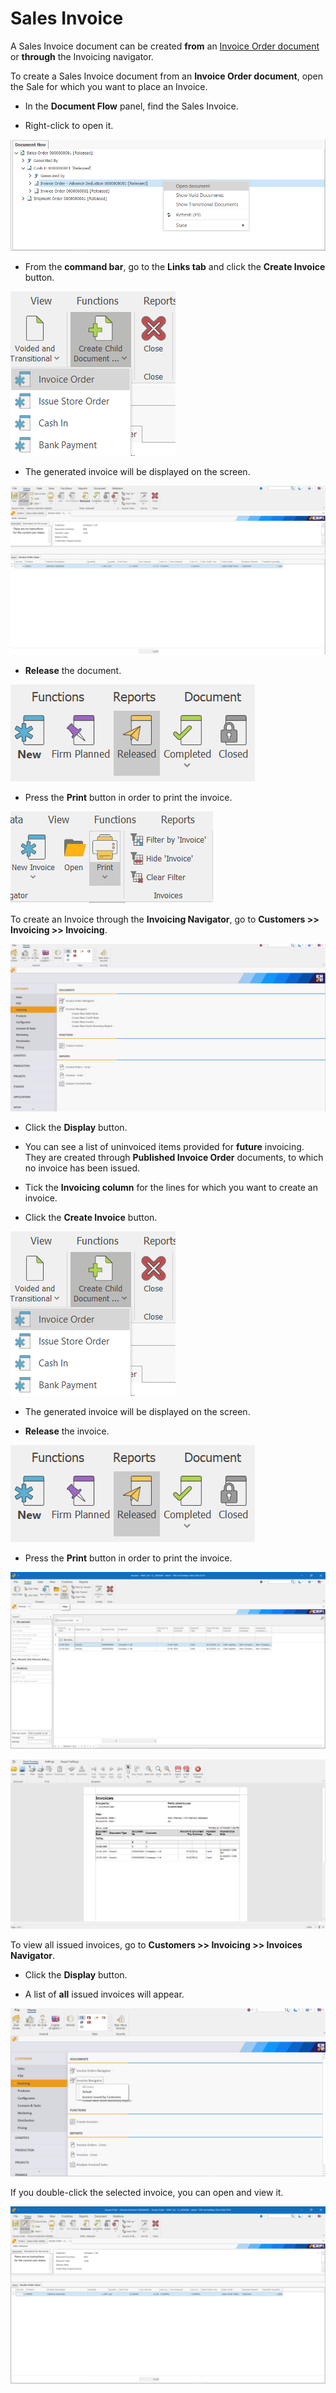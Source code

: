 # Sales Invoice

A Sales Invoice document can be created **from** an [Invoice Order document](https://github.com/ErpNetDocs/winclient/blob/master/step-by-step/invoice-order.md) or **through** the Invoicing navigator.

To create a Sales Invoice document from an **Invoice Order document**, open the Sale for which you want to place an Invoice.

-	In the **Document Flow** panel, find the Sales Invoice.

-	Right-click to open it.
 
![Release](pictures/documentflowopeninvoice.png)

-	From the **command bar**, go to the **Links tab** and click the **Create Invoice** button.

![Release](pictures/createnewinvoiceorder.png)

-	The generated invoice will be displayed on the screen.
 
![Release](pictures/invoice1.png)

-	**Release** the document.
 
![Release](pictures/releasedocument.png)

-	Press the **Print** button in order to print the invoice.

![Release](pictures/printicon.png)

To create an Invoice through the **Invoicing Navigator**, go to <b>Customers >> Invoicing >> Invoicing</b>.

![Release](pictures/customersinvoicing1.png)
  
- Click the **Display** button.
  
- You can see a list of uninvoiced items provided for **future** invoicing. They are created through **Published Invoice Order** documents, to which no invoice has been issued.
  
- Tick the **Invoicing column** for the lines for which you want to create an invoice.
  
-	Click the **Create Invoice** button. 
 
![Release](pictures/createnewinvoiceorder.png)
  
-	The generated invoice will be displayed on the screen. 
  
- **Release** the invoice.
 
![Release](pictures/releasedocument.png)
  
-	Press the **Print** button in order to print the invoice.
 
![Release](pictures/toprintwide.png)

![Release](pictures/printinvoice1.png)

To view all issued invoices, go to <b>Customers >> Invoicing >> Invoices Navigator</b>.
  
- Click the **Display** button.
  
- A list of **all** issued invoices will appear.
  
![Picture](pictures/Invoicingnavigator.png) 

If you double-click the selected invoice, you can open and view it.

![Release](pictures/invoiceopened.png)



